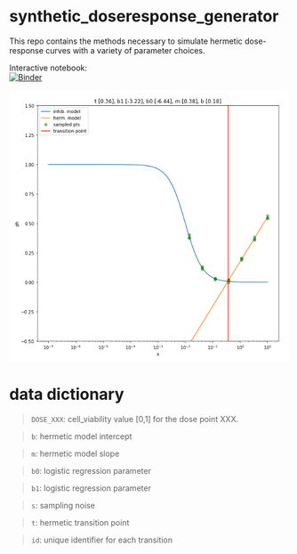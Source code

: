 # synthetic_doseresponse_generator
This repo contains the methods necessary to simulate hermetic dose-response curves with a variety of parameter choices. 

Interactive notebook:   
            [![Binder](https://mybinder.org/badge_logo.svg)](https://mybinder.org/v2/gh/nathanieljevans/synthetic_doseresponse_generator/master?filepath=.%2FSynthetic_DR_generator.ipynb)

![example_output](./figures/example.PNG)


# data dictionary 

> `DOSE_XXX`: cell_viability value [0,1] for the dose point XXX. 

> `b`: hermetic model intercept 

> `m`: hermetic model slope

> `b0`: logistic regression parameter 

> `b1`: logistic regression parameter

> `s`: sampling noise

> `t`: hermetic transition point 

> `id`: unique identifier for each transition

